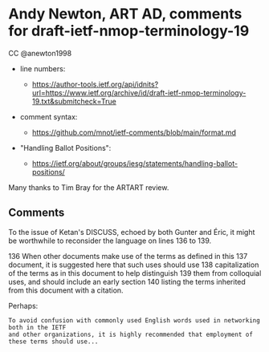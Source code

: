 # Andy Newton, ART AD, comments for draft-ietf-nmop-terminology-19 
CC @anewton1998

* line numbers:
  - https://author-tools.ietf.org/api/idnits?url=https://www.ietf.org/archive/id/draft-ietf-nmop-terminology-19.txt&submitcheck=True

* comment syntax:
  - https://github.com/mnot/ietf-comments/blob/main/format.md

* "Handling Ballot Positions":
  - https://ietf.org/about/groups/iesg/statements/handling-ballot-positions/

Many thanks to Tim Bray for the ARTART review.

## Comments

To the issue of Ketan's DISCUSS, echoed by both Gunter and Éric, it might be worthwhile to reconsider the
language on lines 136 to 139.

136	   When other documents make use of the terms as defined in this
137	   document, it is suggested here that such uses should use
138	   capitalization of the terms as in this document to help distinguish
139	   them from colloquial uses, and should include an early section
140	   listing the terms inherited from this document with a citation.

Perhaps:

    To avoid confusion with commonly used English words used in networking both in the IETF
    and other organizations, it is highly recommended that employment of these terms should use...

